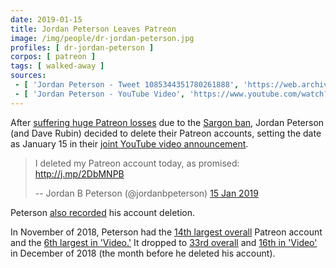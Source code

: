 ```yaml
---
date: 2019-01-15
title: Jordan Peterson Leaves Patreon
image: /img/people/dr-jordan-peterson.jpg
profiles: [ dr-jordan-peterson ]
corpos: [ patreon ]
tags: [ walked-away ]
sources:
 - [ 'Jordan Peterson - Tweet 1085344351780261888', 'https://web.archive.org/web/20190117020647/https:/twitter.com/jordanbpeterson/status/1085344351780261888' ]
 - [ 'Jordan Peterson - YouTube Video', 'https://www.youtube.com/watch?v=WrZDcEix7uk' ]
---
```


After [suffering huge Patreon losses](/e/dr-jordan-peterson-2k-follower-loss/) due to the [Sargon ban](/e/patreon-bans-sargon/), Jordan Peterson (and Dave Rubin) decided to delete their Patreon accounts, setting the date as January 15 in their [joint YouTube video announcement](https://www.youtube.com/watch?v=Zp9ZJiFFBnU).

> I deleted my Patreon account today, as promised: http://j.mp/2DbMNPB
>
> -- Jordan B Peterson (@jordanbpeterson) [15 Jan 2019](https://web.archive.org/web/20190117020647/https:/twitter.com/jordanbpeterson/status/1085344351780261888)

Peterson [also recorded](https://www.youtube.com/watch?v=WrZDcEix7uk) his account deletion.

In November of 2018, Peterson had the [14th largest overall](https://graphtreon.com/monthly-ranking#Nov2018) Patreon account and the [6th largest in 'Video.'](https://graphtreon.com/monthly-ranking/video#Nov2018)
It dropped to [33rd overall](https://graphtreon.com/monthly-ranking#Dec2018) and [16th in 'Video'](https://graphtreon.com/monthly-ranking/video#Dec2018) in December of 2018 (the month before he deleted his account).
